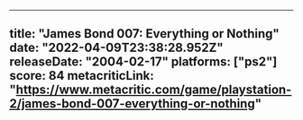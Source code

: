 
---
title: "James Bond 007: Everything or Nothing"
date: "2022-04-09T23:38:28.952Z"
releaseDate: "2004-02-17"
platforms: ["ps2"]
score: 84
metacriticLink: "https://www.metacritic.com/game/playstation-2/james-bond-007-everything-or-nothing"
---
